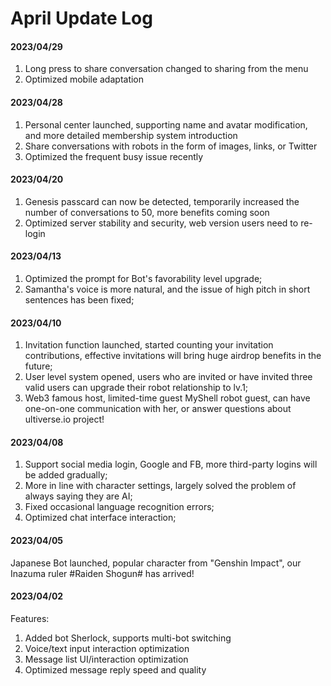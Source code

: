 # April Update Log

#### 2023/04/29

1. Long press to share conversation changed to sharing from the menu
2. Optimized mobile adaptation

#### 2023/04/28

1. Personal center launched, supporting name and avatar modification, and more detailed membership system introduction
2. Share conversations with robots in the form of images, links, or Twitter
3. Optimized the frequent busy issue recently

#### 2023/04/20

1. Genesis passcard can now be detected, temporarily increased the number of conversations to 50, more benefits coming soon
2. Optimized server stability and security, web version users need to re-login

#### 2023/04/13

1. Optimized the prompt for Bot's favorability level upgrade;
2. Samantha's voice is more natural, and the issue of high pitch in short sentences has been fixed;

#### 2023/04/10

1. Invitation function launched, started counting your invitation contributions, effective invitations will bring huge airdrop benefits in the future;
2. User level system opened, users who are invited or have invited three valid users can upgrade their robot relationship to lv.1;
3. Web3 famous host, limited-time guest MyShell robot guest, can have one-on-one communication with her, or answer questions about ultiverse.io project!

#### 2023/04/08

1. Support social media login, Google and FB, more third-party logins will be added gradually;
2. More in line with character settings, largely solved the problem of always saying they are AI;
3. Fixed occasional language recognition errors;
4. Optimized chat interface interaction;

#### 2023/04/05

Japanese Bot launched, popular character from "Genshin Impact", our Inazuma ruler #Raiden Shogun# has arrived!

#### 2023/04/02

Features:

1. Added bot Sherlock, supports multi-bot switching
2. Voice/text input interaction optimization
3. Message list UI/interaction optimization
4. Optimized message reply speed and quality